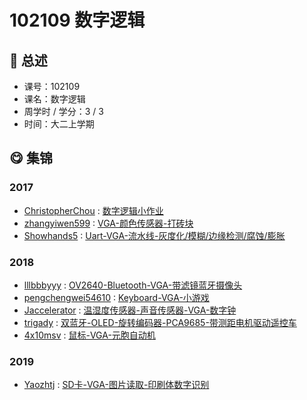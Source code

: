 # 102109 数字逻辑

## :rocket: 总述

* 课号：102109
* 课名：数字逻辑
* 周学时 / 学分：3 / 3
* 时间：大二上学期

## :yum: 集锦

### 2017

* [ChristopherChou](https://github.com/ChristopherChou) : [数字逻辑小作业](https://github.com/ChristopherChou/DataLogic)
* [zhangyiwen599](https://github.com/zhangyiwen599) : [VGA-颜色传感器-打砖块](https://github.com/zhangyiwen599/VGA_game)
* [Showhands5](https://github.com/Showhands5) : [Uart-VGA-流水线-灰度化/模糊/边缘检测/腐蚀/膨胀](https://github.com/Showhands5/FPGA-based-image-processing)

### 2018

* [lllbbbyyy](https://github.com/lllbbbyyy) : [OV2640-Bluetooth-VGA-带滤镜蓝牙摄像头](https://github.com/lllbbbyyy/FPGA-OV2640)
* [pengchengwei54610](https://github.com/pengchengwei54610) : [Keyboard-VGA-小游戏](https://github.com/pengchengwei54610/Digital-Logic-BIG-HW)
* [Jaccelerator](https://github.com/Jaccelerator) : [温湿度传感器-声音传感器-VGA-数字钟](https://github.com/Jaccelerator/FPGA-DigitalClock)
* [trigady](https://github.com/trigady) : [双蓝牙-OLED-旋转编码器-PCA9685-带测距电机驱动遥控车](https://github.com/trigady/Tongji-digital-logic-Remote-control-vehicle-operation)
* [4x10msv](https://github.com/4x10msv) : [鼠标-VGA-元胞自动机](https://github.com/4x10msv/CelluarAutomata_FPGA)

### 2019

* [Yaozhtj](https://github.com/Yaozhtj) : [SD卡-VGA-图片读取-印刷体数字识别](https://github.com/Yaozhtj/sdcard_digital_recognition)
